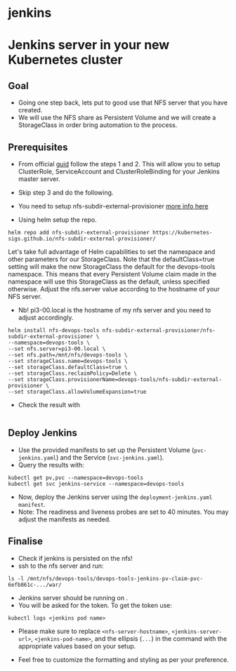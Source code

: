 # jenkins

# Jenkins server in your new Kubernetes cluster

## Goal

* Going one step back, lets put to good use that NFS server that you have created.
* We will use the NFS share as Persistent Volume and we will create a StorageClass in order bring automation to the process.

## Prerequisites

* From official [guid](https://www.jenkins.io/doc/book/installing/kubernetes/) follow the steps 1 and 2. This will allow you to setup ClusterRole, ServiceAccount and ClusterRoleBinding for your Jenkins master server.
* Skip step 3 and do the following.
* You need to setup nfs-subdir-external-provisioner [more info here](https://kubernetes.io/docs/concepts/storage/storage-classes/#nfs)

* Using helm setup the repo.

```
helm repo add nfs-subdir-external-provisioner https://kubernetes-sigs.github.io/nfs-subdir-external-provisioner/
```

Let's take full advantage of Helm capabilities to set the namespace and other parameters for our StorageClass. Note that the defaultClass=true setting will make the new StorageClass the default for the devops-tools namespace. This means that every Persistent Volume claim made in the namespace will use this StorageClass as the default, unless specified otherwise. Adjust the nfs.server value according to the hostname of your NFS server.

* Nb! pi3-00.local is the hostname of my nfs server and you need to adjust accordingly.

```
helm install nfs-devops-tools nfs-subdir-external-provisioner/nfs-subdir-external-provisioner \
--namespace=devops-tools \
--set nfs.server=pi3-00.local \
--set nfs.path=/mnt/nfs/devops-tools \
--set storageClass.name=devops-tools \
--set storageClass.defaultClass=true \
--set storageClass.reclaimPolicy=Delete \
--set storageClass.provisionerName=devops-tools/nfs-subdir-external-provisioner \
--set storageClass.allowVolumeExpansion=true
```

* Check the result with

```kubectl get pods --namespace=devops-tools
```

## Deploy Jenkins

* Use the provided manifests to set up the Persistent Volume (`pvc-jenkins.yaml`) and the Service (`svc-jenkins.yaml`).
* Query the results with:

```
kubectl get pv,pvc --namespace=devops-tools
kubectl get svc jenkins-service --namespace=devops-tools
```

* Now, deploy the Jenkins server using the `deployment-jenkins.yaml manifest`.
* Note: The readiness and liveness probes are set to 40 minutes. You may adjust the manifests as needed.

## Finalise

* Check if jenkins is persisted on the nfs!
* ssh to the nfs server and run:

```
ls -l /mnt/nfs/devops-tools/devops-tools-jenkins-pv-claim-pvc-6efb861c-.../war/
```

* Jenkins server should be running on <Worker-node IP:32000>.
* You will be asked for the token. To get the token use:

```
kubectl logs <jenkins pod name>
```

* Please make sure to replace `<nfs-server-hostname>`, `<jenkins-server-url>`, `<jenkins-pod-name>`, and the ellipsis (`...`) in the command with the appropriate values based on your setup.

* Feel free to customize the formatting and styling as per your preference.